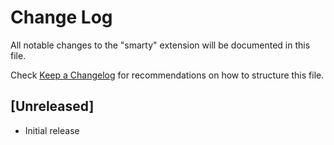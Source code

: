 # Change Log

All notable changes to the "smarty" extension will be documented in this file.

Check [Keep a Changelog](http://keepachangelog.com/) for recommendations on how to structure this file.

## [Unreleased]

- Initial release